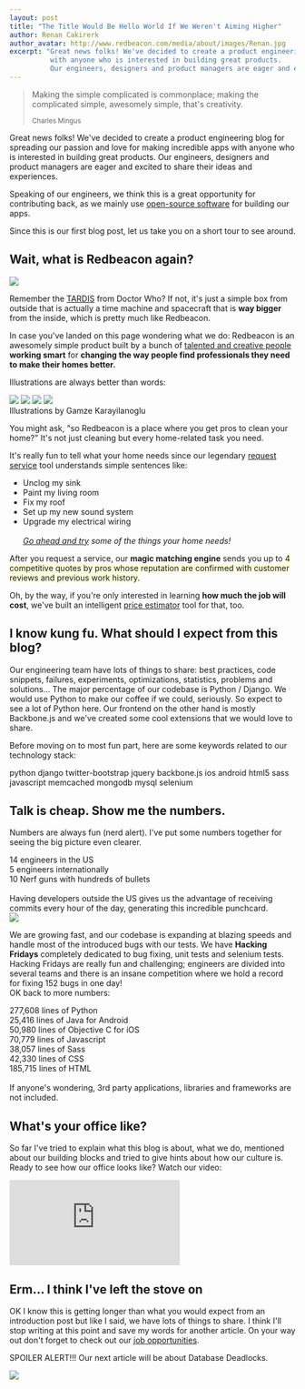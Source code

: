 ```yaml
---
layout: post
title: "The Title Would Be Hello World If We Weren't Aiming Higher"
author: Renan Cakirerk
author_avatar: http://www.redbeacon.com/media/about/images/Renan.jpg
excerpt: "Great news folks! We've decided to create a product engineering blog for spreading our passion and love for making incredible apps
          with anyone who is interested in building great products.
          Our engineers, designers and product managers are eager and excited to share their ideas and experiences."
---
```


<blockquote>
  <p class="lead"> Making the simple complicated is commonplace; making the complicated simple, awesomely simple, that's creativity.</p>
  <small>Charles Mingus</small>
</blockquote>

<p>
Great news folks! We've decided to create a product engineering blog for spreading our passion and love for making incredible apps
with anyone who is interested in building great products.
Our engineers, designers and product managers are eager and excited to share their ideas and experiences.
</p>

<p>
Speaking of our engineers, we think this is a great opportunity for contributing back, as we mainly use
<a href="http://en.wikipedia.org/wiki/Open-source_software" target="_blank">open-source software</a> for building our apps.
</p>

<p>
Since this is our first blog post, let us take you on a short tour to see around.
</p>

<h2>Wait, what is Redbeacon again?</h2>

<img src="/assets/tardis.png">

<p>
Remember the <a href="http://en.wikipedia.org/wiki/TARDIS" target="_blank">TARDIS</a> from Doctor Who? If not, it's just a simple box
from outside that is actually a time machine and spacecraft that is <strong>way bigger</strong> from the inside, which is
pretty much like Redbeacon.
</p>

<p>
In case you've landed on this page wondering what we do: Redbeacon is an awesomely simple product built by a bunch of
<a href="http://redbeacon.com/about/team" target="_blank">talented and creative people</a> <strong>working smart</strong> for
<strong>changing the way people find professionals they need to make their homes better.</strong>
</p>

<p>
Illustrations are always better than words:
</p>

<div>
  <img src="/assets/rb-1.jpg">
  <img src="/assets/rb-2.jpg">
  <img src="/assets/rb-3.jpg">
  <img src="/assets/rb-4.jpg">
  <div class="img-info">Illustrations by Gamze Karayilanoglu</div>
</div>

<p>
You might ask, "so Redbeacon is a place where you get pros to clean your home?"
It's not just cleaning but every home-related task you need.
</p>

<p>
It's really fun to tell what your home needs since our legendary <a href="http://www.redbeacon.com/request_services" target="_blank">request service</a> tool
understands simple sentences like:
<ul style="margin-top: 0px">
  <li>Unclog my sink</li>
  <li>Paint my living room</li>
  <li>Fix my roof</li>
  <li>Set up my new sound system</li>
  <li>Upgrade my electrical wiring</li>
  <br><i><a href="http://www.redbeacon.com/request_services" target="_blank">Go ahead and try</a> some of the things your home needs!</i>
</ul>
</p>

<p>
After you request a service, our <strong>magic matching engine</strong> sends you up to <span  style="background-color: #ffffdd;">4 competitive quotes by
  pros whose reputation are confirmed with customer reviews and previous work history.</span>
</p>

<p>
Oh, by the way, if you're only interested in learning <strong>how much the job will cost</strong>, we've built an intelligent
<a href="http://redbeacon.com/price-estimator" target="_blank">price estimator</a> tool for that, too.
</p>

<h2>I know kung fu. What should I expect from this blog?</h2>

<p>
Our engineering team have lots of things to share: best practices, code snippets, failures, experiments, optimizations, statistics,
problems and solutions...
The major percentage of our codebase is Python / Django. We would use Python to make our coffee if we could, seriously. So expect
to see a lot of Python here. Our frontend on the other hand is mostly Backbone.js and we've created some cool extensions that we
would love to share.
</p>

<p>
Before moving on to most fun part, here are some keywords related to our technology stack:
</p>

<p class="text-center giant-labels">
<label class="label label-info">python</label>
<label class="label label-info">django</label>
<label class="label label-info">twitter-bootstrap</label>
<label class="label label-info">jquery</label>
<label class="label label-info">backbone.js</label>
<label class="label label-info">ios</label>
<label class="label label-info">android</label>
<label class="label label-info">html5</label>
<label class="label label-info">sass</label>
<label class="label label-info">javascript</label>
<label class="label label-info">memcached</label>
<label class="label label-info">mongodb</label>
<label class="label label-info">mysql</label>
<label class="label label-info">selenium</label>
</p>

<h2>Talk is cheap. Show me the numbers.</h2>

<p>
Numbers are always fun (nerd alert). I've put some numbers together for seeing the big picture even clearer.
<div class="text-center fact"><span class="semi-bold">14</span> engineers in the US</div>
<div class="text-center fact"><span class="semi-bold">5</span> engineers internationally</div>
<div class="text-center fact"><span class="semi-bold">10</span> Nerf guns with hundreds of bullets</div>

<br>
Having developers outside the US gives us the advantage of receiving commits every hour of the day, generating this incredible punchcard.<br>
<img src="/assets/punchcard.png">
</p>

<p>
We are growing fast, and our codebase is expanding at blazing speeds and handle most of the introduced bugs with our tests.
We have <strong>Hacking Fridays</strong> completely dedicated to bug fixing,
unit tests and selenium tests. Hacking Fridays are really fun and challenging; engineers are divided into several teams and there is an
insane competition where we hold a record for fixing <span class="medium">152 bugs</span> in one day!

<br>
OK back to more numbers:
<div class="text-center fact"><span class="semi-bold">277,608</span> lines of <span class="semi-bold">Python</span></div>
<div class="text-center fact"><span class="semi-bold">25,416</span> lines of <span class="semi-bold">Java</span> for Android</div>
<div class="text-center fact"><span class="semi-bold">50,980</span> lines of <span class="semi-bold">Objective C</span> for iOS</div>
<div class="text-center fact"><span class="semi-bold">70,779</span> lines of <span class="semi-bold">Javascript</span></div>
<div class="text-center fact"><span class="semi-bold">38,057</span> lines of <span class="semi-bold">Sass</span></div>
<div class="text-center fact"><span class="semi-bold">42,330</span> lines of <span class="semi-bold">CSS</span></div>
<div class="text-center fact"><span class="semi-bold">185,715</span> lines of <span class="semi-bold">HTML</span></div>
<br>
If anyone's wondering, 3rd party applications, libraries and frameworks are not included.
</p>

<h2>What's your office like?</h2>
<p>
So far I've tried to explain what this blog is about, what we do, mentioned about our building blocks and tried to
give hints about how our culture is. Ready to see how our office looks like? Watch our video:
</p>
<p>
<iframe frameborder="0" allowfullscreen="" src="http://www.youtube.com/embed/YK1xbJjKYXw?rel=0"></iframe>
</p>

<h2>Erm... I think I've left the stove on</h2>
<p>
OK I know this is getting longer than what you would expect from an introduction post but like I said, we have lots of things to share.
I think I'll stop writing at this point and save my words for another article. On your way out don't forget to check out our
<a href="http://www.redbeacon.com/about/jobs/" target="_blank">job opportunities</a>.
</p>
<p>
SPOILER ALERT!!! Our next article will be about Database Deadlocks.
</p>

<img src="/assets/cat-sees-the-end.jpg">